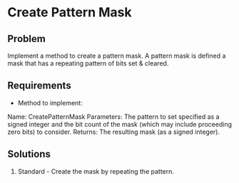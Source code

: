 ﻿# Create Pattern Mask

## Problem
Implement a method to create a pattern mask. A pattern mask is defined a mask
 that has a repeating pattern of bits set & cleared.

## Requirements

- Method to implement:  

Name: CreatePatternMask
Parameters: The pattern to set specified as a signed integer and the bit count
 of the mask (which may include proceeding zero bits) to consider.
Returns: The resulting mask (as a signed integer).

## Solutions
1. Standard - Create the mask by repeating the pattern.
